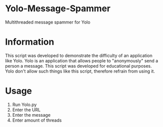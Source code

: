 # Yolo-Message-Spammer
Multithreaded message spammer for Yolo

# Information
This script was developed to demonstrate the difficulty of an application like Yolo.
Yolo is an application that allows people to "anonymously" send a person a message.
This script was developed for educational purposes.
Yolo don't allow such things like this script, therefore refrain from using it.

# Usage

1. Run Yolo.py
2. Enter the URL
3. Enter the message
4. Enter amount of threads
